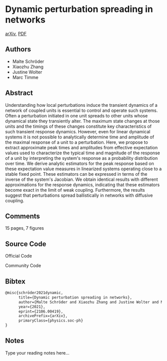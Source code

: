 
# Dynamic perturbation spreading in networks

[arXiv](https://arxiv.org/abs/2106.0419), [PDF](https://arxiv.org/pdf/2106.0419.pdf)

## Authors

- Malte Schröder
- Xiaozhu Zhang
- Justine Wolter
- Marc Timme

## Abstract

Understanding how local perturbations induce the transient dynamics of a network of coupled units is essential to control and operate such systems. Often a perturbation initiated in one unit spreads to other units whose dynamical state they transiently alter. The maximum state changes at those units and the timings of these changes constitute key characteristics of such transient response dynamics. However, even for linear dynamical systems it is not possible to analytically determine time and amplitude of the maximal response of a unit to a perturbation. Here, we propose to extract approximate peak times and amplitudes from effective expectation values used to characterize the typical time and magnitude of the response of a unit by interpreting the system's response as a probability distribution over time. We derive analytic estimators for the peak response based on these expectation value measures in linearized systems operating close to a stable fixed point. These estimators can be expressed in terms of the inverse of the system's Jacobian. We obtain identical results with different approximations for the response dynamics, indicating that these estimators become exact in the limit of weak coupling. Furthermore, the results suggest that perturbations spread ballistically in networks with diffusive coupling.

## Comments

15 pages, 7 figures

## Source Code

Official Code



Community Code



## Bibtex

```tex
@misc{schröder2021dynamic,
      title={Dynamic perturbation spreading in networks}, 
      author={Malte Schröder and Xiaozhu Zhang and Justine Wolter and Marc Timme},
      year={2021},
      eprint={2106.00419},
      archivePrefix={arXiv},
      primaryClass={physics.soc-ph}
}
```

## Notes

Type your reading notes here...

